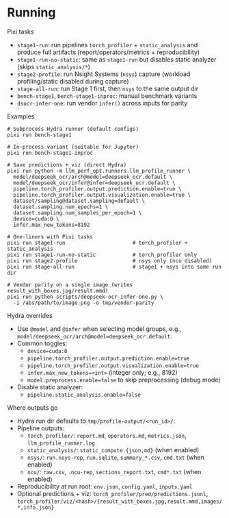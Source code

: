 # Running

Pixi tasks
- `stage1-run`: run pipelines `torch_profiler` + `static_analysis` and produce full artifacts (report/operators/metrics + reproducibility)
- `stage1-run-no-static`: same as `stage1-run` but disables static analyzer (skips `static_analysis/*`)
- `stage2-profile`: run Nsight Systems (`nsys`) capture (workload profiling/static disabled during capture)
- `stage-all-run`: run Stage 1 first, then `nsys` to the same output dir
- `bench-stage1`, `bench-stage1-inproc`: manual benchmark variants
- `dsocr-infer-one`: run vendor `infer()` across inputs for parity

Examples
```
# Subprocess Hydra runner (default configs)
pixi run bench-stage1

# In-process variant (suitable for Jupyter)
pixi run bench-stage1-inproc

# Save predictions + viz (direct Hydra)
pixi run python -m llm_perf_opt.runners.llm_profile_runner \
  model/deepseek_ocr/arch@model=deepseek_ocr.default \
  model/deepseek_ocr/infer@infer=deepseek_ocr.default \
  pipeline.torch_profiler.output.prediction.enable=true \
  pipeline.torch_profiler.output.visualization.enable=true \
  dataset/sampling@dataset.sampling=default \
  dataset.sampling.num_epochs=1 \
  dataset.sampling.num_samples_per_epoch=1 \
  device=cuda:0 \
  infer.max_new_tokens=8192

# One-liners with Pixi tasks
pixi run stage1-run                      # torch_profiler + static_analysis
pixi run stage1-run-no-static            # torch_profiler only
pixi run stage2-profile                  # nsys only (ncu disabled)
pixi run stage-all-run                   # stage1 + nsys into same run dir

# Vendor parity on a single image (writes result_with_boxes.jpg/result.mmd)
pixi run python scripts/deepseek-ocr-infer-one.py \
  -i /abs/path/to/image.png -o tmp/vendor-parity
```

Hydra overrides
- Use `@model` and `@infer` when selecting model groups, e.g., `model/deepseek_ocr/arch@model=deepseek_ocr.default`.
- Common toggles:
  - `device=cuda:0`
  - `pipeline.torch_profiler.output.prediction.enable=true`
  - `pipeline.torch_profiler.output.visualization.enable=true`
  - `infer.max_new_tokens=<int>` (integer only; e.g., 8192)
  - `model.preprocess.enable=false` to skip preprocessing (debug mode)
 - Disable static analyzer:
   - `pipeline.static_analysis.enable=false`

Where outputs go
- Hydra run dir defaults to `tmp/profile-output/<run_id>/`.
- Pipeline outputs:
  - `torch_profiler/`: `report.md`, `operators.md`, `metrics.json`, `llm_profile_runner.log`
  - `static_analysis/`: `static_compute.{json,md}` (when enabled)
  - `nsys/`: `run.nsys-rep`, `run.sqlite`, `summary_*.csv`, `cmd.txt` (when enabled)
  - `ncu/`: `raw.csv`, `.ncu-rep`, `sections_report.txt`, `cmd*.txt` (when enabled)
- Reproducibility at run root: `env.json`, `config.yaml`, `inputs.yaml`
- Optional predictions + viz: `torch_profiler/pred/predictions.jsonl`, `torch_profiler/viz/<hash>/{result_with_boxes.jpg,result.mmd,images/*,info.json}`
